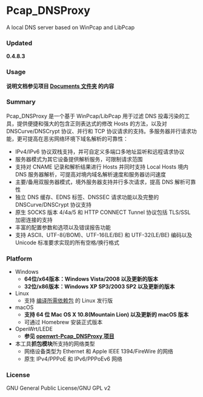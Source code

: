 ﻿Pcap_DNSProxy
=====
A local DNS server based on WinPcap and LibPcap

### Updated
**0.4.8.3**

### Usage
**说明文档参见项目 [Documents 文件夹](https://github.com/chengr28/Pcap_DNSProxy/tree/master/Documents) 的内容**

### Summary
Pcap_DNSProxy 是一个基于 WinPcap/LibPcap 用于过滤 DNS 投毒污染的工具，提供便捷和强大的包含正则表达式的修改 Hosts 的方法，以及对 DNSCurve/DNSCrypt 协议、并行和 TCP 协议请求的支持。多服务器并行请求功能，更可提高在恶劣网络环境下域名解析的可靠性：
* IPv4/IPv6 协议双栈支持，并可自定义多端口多地址监听和远程请求协议
* 服务器模式为其它设备提供解析服务，可限制请求范围
* 支持对 CNAME 记录和解析结果进行 Hosts 并同时支持 Local Hosts 境内 DNS 服务器解析，可提高对境内域名解析速度和服务器访问速度
* 主要/备用双服务器模式，境外服务器支持并行多次请求，提高 DNS 解析可靠性
* 独立 DNS 缓存、EDNS 标签、DNSSEC 请求功能以及完整的 DNSCurve/DNSCrypt 协议支持
* 原生 SOCKS 版本 4/4a/5 和 HTTP CONNECT Tunnel 协议包括 TLS/SSL 加密连接的支持
* 丰富的配置参数和选项以及错误报告功能
* 支持 ASCII、UTF-8(/BOM)、UTF-16(LE/BE) 和 UTF-32(LE/BE) 编码以及 Unicode 标准要求实现的所有空格/换行格式

### Platform
* Windows
  * **64位/x64版本：Windows Vista/2008 以及更新的版本**
  * **32位/x86版本：Windows XP SP3/2003 SP2 以及更新的版本**
* Linux
  * 支持 [编译所需依赖包](https://github.com/chengr28/Pcap_DNSProxy/tree/master/Documents) 的 Linux 发行版
* macOS
  * **支持 64 位 Mac OS X 10.8(Mountain Lion) 以及更新的 macOS 版本**
  * 可通过 Homebrew 安装正式版本
* OpenWrt/LEDE
  * **参见 [openwrt-Pcap_DNSProxy 项目](https://github.com/wongsyrone/openwrt-Pcap_DNSProxy)**
* 本工具**抓包模块**所支持的网络类型
  * 网络设备类型为 Ethernet 和 Apple IEEE 1394/FireWire 的网络
  * 原生 IPv4/PPPoE 和 IPv6/PPPoEv6 网络

### License
GNU General Public License/GNU GPL v2
